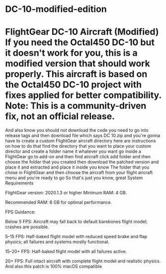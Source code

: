 # DC-10-modified-edition
# FlightGear DC-10 Aircraft (Modified)  If you need the Octal450 DC-10 but it doesn't work for you, this is a modified version that should work properly.  This aircraft is based on the Octal450 DC-10 project with fixes applied for better compatibility.  **Note:** This is a community-driven fix, not an official release.
And also know you should not download the code you need to go into release tags and then download file which says DC 10.zip and you're gonna have to create a custom FlightGear aircraft directory here are instructions on how to do that find the directory that you want to place your custom director and create a folder name it whatever you want go inside a FlightGear go to add-on and then find aircraft click add folder and then choose the folder that you created then download the patched version and place it and extracted and place it inside you know The folder that you chose in FlightGear and then choose the aircraft from your flight aircraft menu and you're ready to go
So that's just you know, great
System Requirements

FlightGear version: 2020.1.3 or higher 
Minimum RAM: 4 GB.

Recommended RAM: 8 GB for optimal performance.

FPS Guidance:

Below 5 FPS: Aircraft may fall back to default barebones flight model; crashes are possible.

5–15 FPS: Half-baked flight model with reduced speed brake and flap physics; all failures and systems mostly functional.

15–20+ FPS: Half-baked flight model with all failures active.

20+ FPS: Full intact aircraft with complete flight model and realistic physics. And also this patch is 100% macOS compatible
